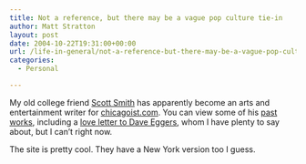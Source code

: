 ```yaml
---
title: Not a reference, but there may be a vague pop culture tie-in
author: Matt Stratton
layout: post
date: 2004-10-22T19:31:00+00:00
url: /life-in-general/not-a-reference-but-there-may-be-a-vague-pop-culture-tie-in
categories:
  - Personal

---
```

My old college friend [Scott Smith][1] has apparently become an arts and entertainment writer for [chicagoist.com][2]. You can view some of his [past works][3], including a [love letter to Dave Eggers][4], whom I have plenty to say about, but I can&#8217;t right now.

The site is pretty cool. They have a New York version too I guess.

 [1]: http://www.chicagoist.com/staff.php#scott
 [2]: http://chicagoist.com
 [3]: http://chicagoist.com/authors.php?author=chicago_scott
 [4]: http://www.chicagoist.com/archives/2004/10/14/dave_eggers_giraffes_and_you.php